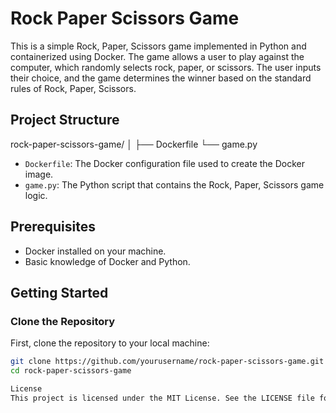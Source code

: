 # Rock Paper Scissors Game

This is a simple Rock, Paper, Scissors game implemented in Python and containerized using Docker.
The game allows a user to play against the computer, which randomly selects rock, paper, or scissors.
The user inputs their choice, and the game determines the winner based on the standard rules of Rock, Paper, Scissors.

## Project Structure

rock-paper-scissors-game/
│
├── Dockerfile
└── game.py

- `Dockerfile`: The Docker configuration file used to create the Docker image.
- `game.py`: The Python script that contains the Rock, Paper, Scissors game logic.

## Prerequisites

- Docker installed on your machine.
- Basic knowledge of Docker and Python.

## Getting Started

### Clone the Repository

First, clone the repository to your local machine:

```sh
git clone https://github.com/yourusername/rock-paper-scissors-game.git
cd rock-paper-scissors-game

License
This project is licensed under the MIT License. See the LICENSE file for details.

